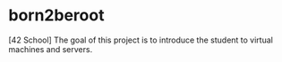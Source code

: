 # born2beroot
[42 School] The goal of this project is to introduce the student to virtual machines and servers.
